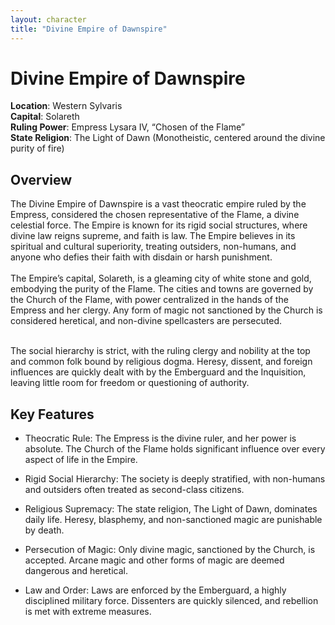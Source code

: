 ```yaml
---
layout: character
title: "Divine Empire of Dawnspire"
---
```

# Divine Empire of Dawnspire
**Location**: Western Sylvaris   
**Capital**: Solareth  
**Ruling Power**: Empress Lysara IV, “Chosen of the Flame”  
**State Religion**: The Light of Dawn (Monotheistic, centered around the divine purity of fire)

## Overview
  
The Divine Empire of Dawnspire is a vast theocratic empire ruled by the Empress, considered the chosen representative of the Flame, a divine celestial force. The Empire is known for its rigid social structures, where divine law reigns supreme, and faith is law. The Empire believes in its spiritual and cultural superiority, treating outsiders, non-humans, and anyone who defies their faith with disdain or harsh punishment.  
  <br>
The Empire’s capital, Solareth, is a gleaming city of white stone and gold, embodying the purity of the Flame. The cities and towns are governed by the Church of the Flame, with power centralized in the hands of the Empress and her clergy. Any form of magic not sanctioned by the Church is considered heretical, and non-divine spellcasters are persecuted.  
  <br>
  
The social hierarchy is strict, with the ruling clergy and nobility at the top and common folk bound by religious dogma. Heresy, dissent, and foreign influences are quickly dealt with by the Emberguard and the Inquisition, leaving little room for freedom or questioning of authority.

## Key Features
* Theocratic Rule: The Empress is the divine ruler, and her power is absolute. The Church of the Flame holds significant influence over every aspect of life in the Empire.

* Rigid Social Hierarchy: The society is deeply stratified, with non-humans and outsiders often treated as second-class citizens.

* Religious Supremacy: The state religion, The Light of Dawn, dominates daily life. Heresy, blasphemy, and non-sanctioned magic are punishable by death.

* Persecution of Magic: Only divine magic, sanctioned by the Church, is accepted. Arcane magic and other forms of magic are deemed dangerous and heretical.

* Law and Order: Laws are enforced by the Emberguard, a highly disciplined military force. Dissenters are quickly silenced, and rebellion is met with extreme measures.